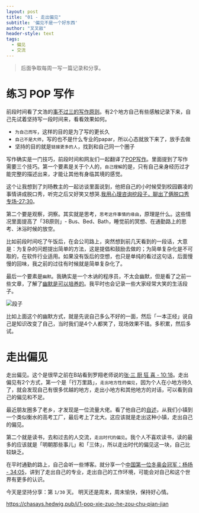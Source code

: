 ```yaml
---
layout: post
title: "01 - 走出偏见"
subtitle: '偏见不是一个好东西'
author: "叉叉敌"
header-style: text
tags:
  - 偏见
  - 交流
---
```


> 后面争取每周一写一篇记录和分享。



# 练习 POP 写作

前段时间看了文浩的[事不过三的写作原则](https://dxxi2plhwc.feishu.cn/docs/doccntixhZG646mVnzufKmIUoUd)。有2个地方自己有些感触记录下来，自己先试着坚持写一段时间来，看看效果如何。

 - `为自己而写`，这样的目的是为了写的更长久
 - `自己不是大师`，写的也不是什么专业的papar，所以心态就放下来了，放手去做
 - 坚持的目的就是`链接更多的人`，找到和自己同一个圈子



 写作确实是一门技巧，前段时间和网友们一起翻译了[POP写作](https://dxxi2plhwc.feishu.cn/docs/doccnRl0gz7CqzXPyqK3PMmVXfb)。里面提到了写作需要三个技巧。第一个要素是关于个人的，`自己理解`的是，只有自己亲身经历过才能完整的描述出来，才能让其他有身临其境的感觉。
 
 这个让我想到了刘旸教主的一起访谈里面说到，他把自己的小时候受到校园霸凌的事情讲成脱口秀，听完之后又好笑又想哭.[我用心理咨询挖段子，聊出了俩脱口秀专场-27:30](https://www.xiaoyuzhoufm.com/episode/60dc3da938006d43c60be0c8)。

 第二个要是观察，洞察。其实就是思考，`思考这件事情的缘由`，原理是什么。这些情况里面提高了「3B原则」- Bus、Bed、Bath，睡觉前的冥想、在通勤路上的思考、沐浴时候的放空。
 
 比如前段时间吃了午饭后，在会公司路上，突然想到前几天看到的一段话，大意是：为复杂的问题提出简单的方法，这是提倡和鼓励去做的；为简单复杂化是不可取的，在软件行业适用。如果没有饭后的空想，也只是单纯的看过这句话，后面慢慢的回味，我之前的过往有时候就是简单复杂化了。


 最后一个要素是`幽默`。我确实是一个木讷的程序员，不太会幽默，但是看了之前一些文章，了解了[幽默是可以培养的](https://read.douban.com/ebook/138344064/)。我平时也会记录一些大家经常大笑的生活段子。

 ![段子](https://gitee.com/chasays/mdPic/raw/master/uPic/WiOLc3.jpg)

 比如上面这个的幽默方式，就是先说自己多么不好的一面，然后「一本正经」说自己是知识改变了自己，当时我们是4个人都笑了，现场效果不错。多积累，然后多试。



# 走出偏见


走出偏见。这个是很早之前在B站看到罗翔老师说的[张·三 厨 狂 喜 - 10:18](https://www.bilibili.com/video/BV1mX4y1N7yU)。走出偏见有2个方式，第一个是「行万里路」，`走出地方性的偏见`，因为个人在小地方待久了，就会发现自己有很多优越的地方，走出小地方和其他地方的对话，可以看到自己的偏见和不足。

最近朋友圈多了老乡，才发现是一位流量大佬。看了他自己的[自述](https://www.sohu.com/a/472572326_121152210)，从我们小镇到一个类似衡水的高考工厂，最后考上了北大。这应该就是走出这种小镇，走出自己的偏见。

第二个就是读书，去和过去的人交流，`走出时代的偏见`。我个人不喜欢读书，读的最多的应该就是「明朝那些事儿」和「三体」，所以走出时代的偏见这一块，自己比较缺乏。

在平时通勤的路上，自己会听一些博客。就分享一个[中国第一位冬奥会冠军：杨扬 - 34:05](https://www.xiaoyuzhoufm.com/episode/611507ee5094679ab10e5a52)，讲到了走出自己的专业，走出自己的工作环境，可能会对自己和这个世界有更多的认识。

 
今天是坚持分享：第 `1/30` 天。
明天还是周末，周末愉快，保持好心情。

https://chasays.hedwig.pub/i/1-pop-xie-zuo-he-zou-chu-pian-jian